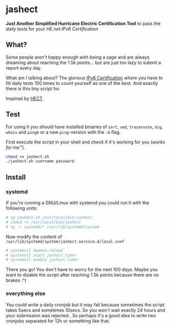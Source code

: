 # jashect
**Just Another Simplified Hurricane Electric Certification Tool** to pass the *daily tests* for your *HE.net IPv6 Certification*

## What?
Some people aren't happy enough with being a sage and are always dreaming about reaching the 1.5k points… but are just too lazy to submit a report every day.

What am I talking about? The glorious [IPv6 Certification](https://ipv6.he.net/certification/) where you have to fill daily tests 100 times to count yourself as one of the best. And exactly there is this tiny script for.

Inspired by [HECT](https://github.com/tactmaster/HECT).


## Test
For using it you should have installed binaries of `sort`, `sed`, `traceroute`, `dig`, `whois` and `ping6` or a new `ping`-version with the `-6` flag.

First execute the script in your shell and check if it's working for you (*works for me*™).

```bash
chmod +x jashect.sh
./jashect.sh username password
```


## Install
### systemd
If you're running a GNU/Linux with systemd you could run it with the following units:

```bash
# cp jashect.sh /usr/local/bin/jashect
# chmod +x /usr/local/bin/jashect
# cp -r systemd/* /usr/lib/systemd/system
```

Now modify the content of `/usr/lib/systemd/system/jashect.service.d/local.conf`

```bash
# systemctl daemon-reload
# systemctl start jashect.timer
# systemctl enable jashect.timer
```

There you go! You don't have to worry for the next 100 days. Maybe you want to disable the script after reaching 1.5k points because there are no brakes :^)

### everything else
You could write a daily cronjob but it may fail because sometimes the script takes 5secs and sometimes 10secs. So you won't wait exactly 24 hours and your submission was rejected.. So perhaps it's a good idea to write two cronjobs separated for 12h or something like that.

